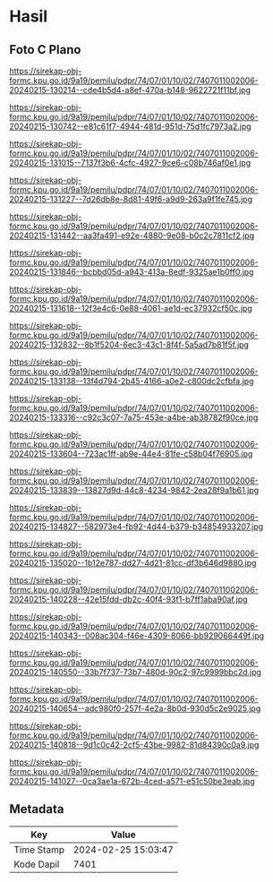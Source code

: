 # Hasil

## Foto C Plano

https://sirekap-obj-formc.kpu.go.id/9a19/pemilu/pdpr/74/07/01/10/02/7407011002006-20240215-130214--cde4b5d4-a8ef-470a-b148-9622721f11bf.jpg

https://sirekap-obj-formc.kpu.go.id/9a19/pemilu/pdpr/74/07/01/10/02/7407011002006-20240215-130742--e81c61f7-4944-481d-951d-75d1fc7973a2.jpg

https://sirekap-obj-formc.kpu.go.id/9a19/pemilu/pdpr/74/07/01/10/02/7407011002006-20240215-131015--7137f3b6-4cfc-4927-9ce6-c08b746af0e1.jpg

https://sirekap-obj-formc.kpu.go.id/9a19/pemilu/pdpr/74/07/01/10/02/7407011002006-20240215-131227--7d26db8e-8d81-49f6-a9d9-263a9f1fe745.jpg

https://sirekap-obj-formc.kpu.go.id/9a19/pemilu/pdpr/74/07/01/10/02/7407011002006-20240215-131442--aa3fa491-e92e-4880-9e08-b0c2c7811cf2.jpg

https://sirekap-obj-formc.kpu.go.id/9a19/pemilu/pdpr/74/07/01/10/02/7407011002006-20240215-131846--bcbbd05d-a943-413a-8edf-9325ae1b0ff0.jpg

https://sirekap-obj-formc.kpu.go.id/9a19/pemilu/pdpr/74/07/01/10/02/7407011002006-20240215-131618--12f3e4c6-0e88-4061-ae1d-ec37932cf50c.jpg

https://sirekap-obj-formc.kpu.go.id/9a19/pemilu/pdpr/74/07/01/10/02/7407011002006-20240215-132832--8b1f5204-6ec3-43c1-8f4f-5a5ad7b81f5f.jpg

https://sirekap-obj-formc.kpu.go.id/9a19/pemilu/pdpr/74/07/01/10/02/7407011002006-20240215-133138--13f4d794-2b45-4166-a0e2-c800dc2cfbfa.jpg

https://sirekap-obj-formc.kpu.go.id/9a19/pemilu/pdpr/74/07/01/10/02/7407011002006-20240215-133316--c92c3c07-7a75-453e-a4be-ab38782f90ce.jpg

https://sirekap-obj-formc.kpu.go.id/9a19/pemilu/pdpr/74/07/01/10/02/7407011002006-20240215-133604--723ac1ff-ab9e-44e4-81fe-c58b04f76905.jpg

https://sirekap-obj-formc.kpu.go.id/9a19/pemilu/pdpr/74/07/01/10/02/7407011002006-20240215-133839--13827d9d-44c8-4234-9842-2ea28f9a1b61.jpg

https://sirekap-obj-formc.kpu.go.id/9a19/pemilu/pdpr/74/07/01/10/02/7407011002006-20240215-134827--582973e4-fb92-4d44-b379-b34854933207.jpg

https://sirekap-obj-formc.kpu.go.id/9a19/pemilu/pdpr/74/07/01/10/02/7407011002006-20240215-135020--1b12e787-dd27-4d21-81cc-df3b646d9880.jpg

https://sirekap-obj-formc.kpu.go.id/9a19/pemilu/pdpr/74/07/01/10/02/7407011002006-20240215-140228--42e15fdd-db2c-40f4-93f1-b7ff1aba90af.jpg

https://sirekap-obj-formc.kpu.go.id/9a19/pemilu/pdpr/74/07/01/10/02/7407011002006-20240215-140343--008ac304-f46e-4309-8066-bb929066449f.jpg

https://sirekap-obj-formc.kpu.go.id/9a19/pemilu/pdpr/74/07/01/10/02/7407011002006-20240215-140550--33b7f737-73b7-480d-90c2-97c9999bbc2d.jpg

https://sirekap-obj-formc.kpu.go.id/9a19/pemilu/pdpr/74/07/01/10/02/7407011002006-20240215-140654--adc980f0-257f-4e2a-8b0d-930d5c2e9025.jpg

https://sirekap-obj-formc.kpu.go.id/9a19/pemilu/pdpr/74/07/01/10/02/7407011002006-20240215-140818--9d1c0c42-2cf5-43be-9982-81d84390c0a9.jpg

https://sirekap-obj-formc.kpu.go.id/9a19/pemilu/pdpr/74/07/01/10/02/7407011002006-20240215-141027--0ca3ae1a-672b-4ced-a571-e51c50be3eab.jpg


## Metadata

| Key        | Value               |
| ---------- | ------------------- |
| Time Stamp | 2024-02-25 15:03:47 |
| Kode Dapil | 7401                |




